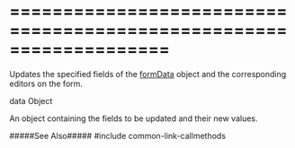 ===================================================================
===================================================================

<!--shortDescription-->
Updates the specified fields of the [formData](/Documentation/ApiReference/UI_Widgets/dxForm/Configuration/#formData) object and the corresponding editors on the form.
<!--/shortDescription-->

<!--paramName1-->data<!--/paramName1-->
<!--paramType1-->Object<!--/paramType1-->
<!--paramDescription1-->
An object containing the fields to be updated and their new values.
<!--/paramDescription1-->

<!--fullDescription-->
#####See Also#####
#include common-link-callmethods
<!--/fullDescription-->